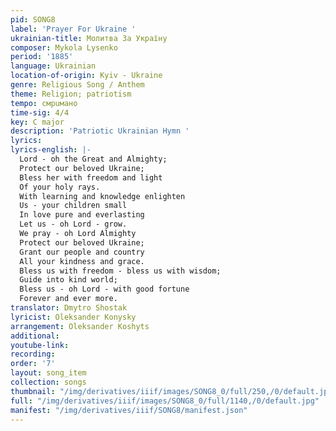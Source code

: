 ```yaml
---
pid: SONG8
label: 'Prayer For Ukraine '
ukrainian-title: Молитва За Україну
composer: Mykola Lysenko
period: '1885'
language: Ukrainian
location-of-origin: Kyiv - Ukraine
genre: Religious Song / Anthem
theme: Religion; patriotism
tempo: смрuмано
time-sig: 4/4
key: C major
description: 'Patriotic Ukrainian Hymn '
lyrics:
lyrics-english: |-
  Lord - oh the Great and Almighty;
  Protect our beloved Ukraine;
  Bless her with freedom and light
  Of your holy rays.
  With learning and knowledge enlighten
  Us - your children small
  In love pure and everlasting
  Let us - oh Lord - grow.
  We pray - oh Lord Almighty
  Protect our beloved Ukraine;
  Grant our people and country
  All your kindness and grace.
  Bless us with freedom - bless us with wisdom;
  Guide into kind world;
  Bless us - oh Lord - with good fortune
  Forever and ever more.
translator: Dmytro Shostak
lyricist: Oleksander Konysky
arrangement: Oleksander Koshyts
additional:
youtube-link:
recording:
order: '7'
layout: song_item
collection: songs
thumbnail: "/img/derivatives/iiif/images/SONG8_0/full/250,/0/default.jpg"
full: "/img/derivatives/iiif/images/SONG8_0/full/1140,/0/default.jpg"
manifest: "/img/derivatives/iiif/SONG8/manifest.json"
---
```

